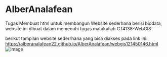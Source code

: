 # AlberAnalafean


Tugas Membuat html untuk membangun Website sederhana berisi biodata, website ini dibuat dalam memenuhi tugas matakuliah GT4138-WebGIS


berikut tampilan website sederrhana yang bisa diakses pada link ini: https://alberanalafean22.github.io/AlberAnalafean/webgis121450146.html
![image](https://github.com/user-attachments/assets/7641452f-7e69-40b1-8da3-f613181b4608)


